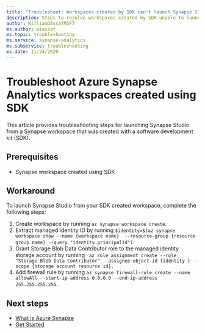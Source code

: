 ```yaml
---
title: "Troubleshoot: Workspaces created by SDK can't launch Synapse Studio"
description: Steps to resolve workspaces created by SDK unable to launch Synapse Studio
author: WilliamDAssafMSFT
ms.author: wiassaf
ms.topic: troubleshooting
ms.service: synapse-analytics
ms.subservice: troubleshooting
ms.date: 11/24/2020
---
```


# Troubleshoot Azure Synapse Analytics workspaces created using SDK

This article provides troubleshooting steps for launching Synapse Studio from a Synapse workspace that was created with a software development kit (SDK).


## Prerequisites

- Synapse workspace created using SDK

## Workaround

To launch Synapse Studio from your SDK created workspace, complete the following steps: 
  1.    Create workspace by running `az synapse workspace create`.
  2.    Extract managed identity ID by running `$identity=$(az synapse workspace show --name {workspace name}  --resource-group {resource group name} --query "identity.principalId")`.
  3.    Grant Storage Blob Data Contributor role to the managed identity storage account by running ` az role assignment create --role "Storage Blob Data Contributor" --assignee-object-id {identity } --scope {storage account resource id}.`
  4.    Add firewall rule by running ` az synapse firewall-rule create --name allowAll --start-ip-address 0.0.0.0 --end-ip-address 255.255.255.255 `.

## Next steps

* [What is Azure Synapse](../overview-what-is.md)
* [Get Started](../get-started.md)
